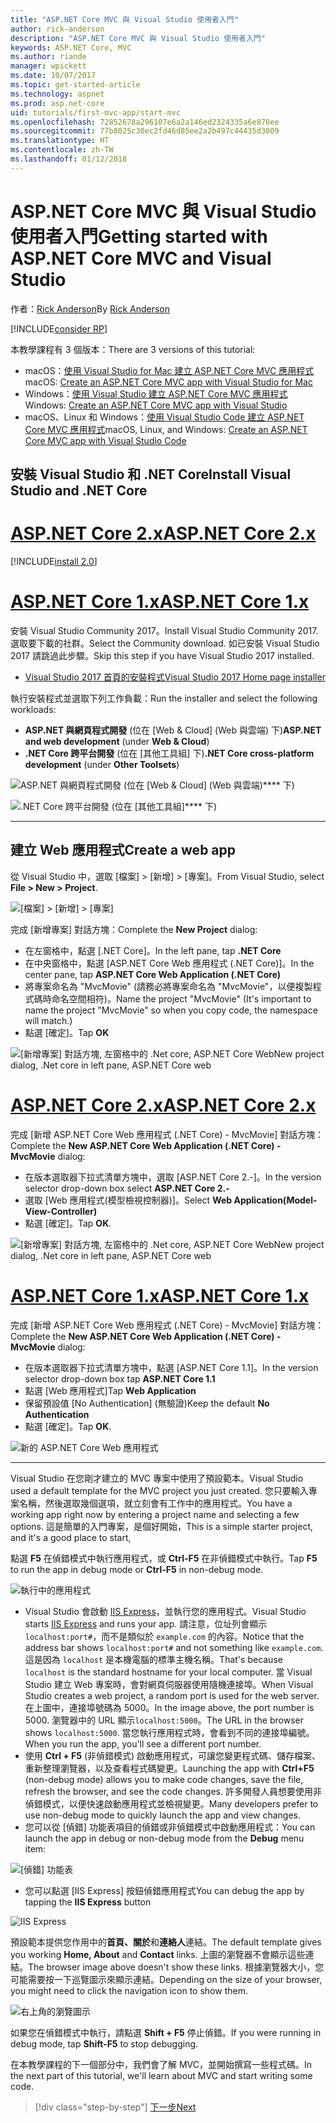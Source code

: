 ```yaml
---
title: "ASP.NET Core MVC 與 Visual Studio 使用者入門"
author: rick-anderson
description: "ASP.NET Core MVC 與 Visual Studio 使用者入門"
keywords: ASP.NET Core, MVC
ms.author: riande
manager: wpickett
ms.date: 10/07/2017
ms.topic: get-started-article
ms.technology: aspnet
ms.prod: asp.net-core
uid: tutorials/first-mvc-app/start-mvc
ms.openlocfilehash: 72852678a296107e6a2a146ed2324335a6e870ee
ms.sourcegitcommit: 77b8025c30ec2fd46d85ee2a2b497c44435d3009
ms.translationtype: HT
ms.contentlocale: zh-TW
ms.lasthandoff: 01/12/2018
---
```

# <a name="getting-started-with-aspnet-core-mvc-and-visual-studio"></a><span data-ttu-id="26c5a-104">ASP.NET Core MVC 與 Visual Studio 使用者入門</span><span class="sxs-lookup"><span data-stu-id="26c5a-104">Getting started with ASP.NET Core MVC and Visual Studio</span></span>

<span data-ttu-id="26c5a-105">作者：[Rick Anderson](https://twitter.com/RickAndMSFT)</span><span class="sxs-lookup"><span data-stu-id="26c5a-105">By [Rick Anderson](https://twitter.com/RickAndMSFT)</span></span>

[!INCLUDE[consider RP](../../includes/razor.md)]

<span data-ttu-id="26c5a-106">本教學課程有 3 個版本：</span><span class="sxs-lookup"><span data-stu-id="26c5a-106">There are 3 versions of this tutorial:</span></span>

* <span data-ttu-id="26c5a-107">macOS：[使用 Visual Studio for Mac 建立 ASP.NET Core MVC 應用程式](xref:tutorials/first-mvc-app-mac/start-mvc)</span><span class="sxs-lookup"><span data-stu-id="26c5a-107">macOS: [Create an ASP.NET Core MVC app with Visual Studio for Mac](xref:tutorials/first-mvc-app-mac/start-mvc)</span></span>
* <span data-ttu-id="26c5a-108">Windows：[使用 Visual Studio 建立 ASP.NET Core MVC 應用程式](xref:tutorials/first-mvc-app/start-mvc)</span><span class="sxs-lookup"><span data-stu-id="26c5a-108">Windows: [Create an ASP.NET Core MVC app with Visual Studio](xref:tutorials/first-mvc-app/start-mvc)</span></span>
* <span data-ttu-id="26c5a-109">macOS、Linux 和 Windows：[使用 Visual Studio Code 建立 ASP.NET Core MVC 應用程式](xref:tutorials/first-mvc-app-xplat/start-mvc)</span><span class="sxs-lookup"><span data-stu-id="26c5a-109">macOS, Linux, and Windows: [Create an ASP.NET Core MVC app with Visual Studio Code](xref:tutorials/first-mvc-app-xplat/start-mvc)</span></span>

## <a name="install-visual-studio-and-net-core"></a><span data-ttu-id="26c5a-110">安裝 Visual Studio 和 .NET Core</span><span class="sxs-lookup"><span data-stu-id="26c5a-110">Install Visual Studio and .NET Core</span></span>

# <a name="aspnet-core-2xtabaspnetcore2x"></a>[<span data-ttu-id="26c5a-111">ASP.NET Core 2.x</span><span class="sxs-lookup"><span data-stu-id="26c5a-111">ASP.NET Core 2.x</span></span>](#tab/aspnetcore2x)

[!INCLUDE[install 2.0](../../includes/install2.0.md)]

# <a name="aspnet-core-1xtabaspnetcore1x"></a>[<span data-ttu-id="26c5a-112">ASP.NET Core 1.x</span><span class="sxs-lookup"><span data-stu-id="26c5a-112">ASP.NET Core 1.x</span></span>](#tab/aspnetcore1x)

<span data-ttu-id="26c5a-113">安裝 Visual Studio Community 2017。</span><span class="sxs-lookup"><span data-stu-id="26c5a-113">Install Visual Studio Community 2017.</span></span> <span data-ttu-id="26c5a-114">選取要下載的社群。</span><span class="sxs-lookup"><span data-stu-id="26c5a-114">Select the Community download.</span></span> <span data-ttu-id="26c5a-115">如已安裝 Visual Studio 2017 請跳過此步驟。</span><span class="sxs-lookup"><span data-stu-id="26c5a-115">Skip this step if you have Visual Studio 2017 installed.</span></span>

* [<span data-ttu-id="26c5a-116">Visual Studio 2017 首頁的安裝程式</span><span class="sxs-lookup"><span data-stu-id="26c5a-116">Visual Studio 2017 Home page installer</span></span>](https://www.visualstudio.com/)

<span data-ttu-id="26c5a-117">執行安裝程式並選取下列工作負載：</span><span class="sxs-lookup"><span data-stu-id="26c5a-117">Run the installer and select the following workloads:</span></span>

* <span data-ttu-id="26c5a-118">**ASP.NET 與網頁程式開發** (位在 [Web & Cloud] (Web 與雲端) 下)</span><span class="sxs-lookup"><span data-stu-id="26c5a-118">**ASP.NET and web development** (under **Web & Cloud**)</span></span>
* <span data-ttu-id="26c5a-119">**.NET Core 跨平台開發** (位在 [其他工具組] 下)</span><span class="sxs-lookup"><span data-stu-id="26c5a-119">**.NET Core cross-platform development** (under **Other Toolsets**)</span></span>

![**ASP.NET 與網頁程式開發** (位在 [Web & Cloud] (Web 與雲端)**** 下)](start-mvc/_static/web_workload.png)

![**.NET Core 跨平台開發** (位在 [其他工具組]**** 下)](start-mvc/_static/x_plat_wl.png)

---

## <a name="create-a-web-app"></a><span data-ttu-id="26c5a-122">建立 Web 應用程式</span><span class="sxs-lookup"><span data-stu-id="26c5a-122">Create a web app</span></span>

<span data-ttu-id="26c5a-123">從 Visual Studio 中，選取 [檔案] > [新增] > [專案]。</span><span class="sxs-lookup"><span data-stu-id="26c5a-123">From Visual Studio, select  **File > New > Project**.</span></span>

![[檔案] > [新增] > [專案]](start-mvc/_static/alt_new_project.png)

<span data-ttu-id="26c5a-125">完成 [新增專案] 對話方塊：</span><span class="sxs-lookup"><span data-stu-id="26c5a-125">Complete the **New Project** dialog:</span></span>

* <span data-ttu-id="26c5a-126">在左窗格中，點選 [.NET Core]。</span><span class="sxs-lookup"><span data-stu-id="26c5a-126">In the left pane, tap **.NET Core**</span></span>
* <span data-ttu-id="26c5a-127">在中央窗格中，點選 [ASP.NET Core Web 應用程式 (.NET Core)]。</span><span class="sxs-lookup"><span data-stu-id="26c5a-127">In the center pane, tap **ASP.NET Core Web Application (.NET Core)**</span></span>
* <span data-ttu-id="26c5a-128">將專案命名為 "MvcMovie" (請務必將專案命名為 "MvcMovie"，以便複製程式碼時命名空間相符)。</span><span class="sxs-lookup"><span data-stu-id="26c5a-128">Name the project "MvcMovie" (It's important to name the project "MvcMovie" so when you copy code, the namespace will match.)</span></span>
* <span data-ttu-id="26c5a-129">點選 [確定]。</span><span class="sxs-lookup"><span data-stu-id="26c5a-129">Tap **OK**</span></span>

![<span data-ttu-id="26c5a-130">[新增專案] 對話方塊, 左窗格中的 .Net core, ASP.NET Core Web</span><span class="sxs-lookup"><span data-stu-id="26c5a-130">New project dialog, .Net core in left pane, ASP.NET Core web</span></span> ](start-mvc/_static/new_project2.png)


# <a name="aspnet-core-2xtabaspnetcore2x"></a>[<span data-ttu-id="26c5a-131">ASP.NET Core 2.x</span><span class="sxs-lookup"><span data-stu-id="26c5a-131">ASP.NET Core 2.x</span></span>](#tab/aspnetcore2x)

<span data-ttu-id="26c5a-132">完成 [新增 ASP.NET Core Web 應用程式 (.NET Core) - MvcMovie] 對話方塊：</span><span class="sxs-lookup"><span data-stu-id="26c5a-132">Complete the **New ASP.NET Core Web Application (.NET Core) - MvcMovie** dialog:</span></span>

* <span data-ttu-id="26c5a-133">在版本選取器下拉式清單方塊中，選取 [ASP.NET Core 2.-]。</span><span class="sxs-lookup"><span data-stu-id="26c5a-133">In the version selector drop-down box select **ASP.NET Core 2.-**</span></span>
* <span data-ttu-id="26c5a-134">選取 [Web 應用程式(模型檢視控制器)]。</span><span class="sxs-lookup"><span data-stu-id="26c5a-134">Select **Web Application(Model-View-Controller)**</span></span>
* <span data-ttu-id="26c5a-135">點選 [確定]。</span><span class="sxs-lookup"><span data-stu-id="26c5a-135">Tap **OK**.</span></span>

![<span data-ttu-id="26c5a-136">[新增專案] 對話方塊, 左窗格中的 .Net core, ASP.NET Core Web</span><span class="sxs-lookup"><span data-stu-id="26c5a-136">New project dialog, .Net core in left pane, ASP.NET Core web</span></span> ](start-mvc/_static/new_project22.png)

# <a name="aspnet-core-1xtabaspnetcore1x"></a>[<span data-ttu-id="26c5a-137">ASP.NET Core 1.x</span><span class="sxs-lookup"><span data-stu-id="26c5a-137">ASP.NET Core 1.x</span></span>](#tab/aspnetcore1x)

<span data-ttu-id="26c5a-138">完成 [新增 ASP.NET Core Web 應用程式 (.NET Core) - MvcMovie] 對話方塊：</span><span class="sxs-lookup"><span data-stu-id="26c5a-138">Complete the **New ASP.NET Core Web Application (.NET Core) - MvcMovie** dialog:</span></span>

* <span data-ttu-id="26c5a-139">在版本選取器下拉式清單方塊中，點選 [ASP.NET Core 1.1]。</span><span class="sxs-lookup"><span data-stu-id="26c5a-139">In the version selector drop-down box tap **ASP.NET Core 1.1**</span></span>
* <span data-ttu-id="26c5a-140">點選 [Web 應用程式]</span><span class="sxs-lookup"><span data-stu-id="26c5a-140">Tap **Web Application**</span></span>
* <span data-ttu-id="26c5a-141">保留預設值 [No Authentication] (無驗證)</span><span class="sxs-lookup"><span data-stu-id="26c5a-141">Keep the default **No Authentication**</span></span>
* <span data-ttu-id="26c5a-142">點選 [確定]。</span><span class="sxs-lookup"><span data-stu-id="26c5a-142">Tap **OK**.</span></span>

![新的 ASP.NET Core Web 應用程式](start-mvc/_static/p3.png)

---

<span data-ttu-id="26c5a-144">Visual Studio 在您剛才建立的 MVC 專案中使用了預設範本。</span><span class="sxs-lookup"><span data-stu-id="26c5a-144">Visual Studio used a default template for the MVC project you just created.</span></span> <span data-ttu-id="26c5a-145">您只要輸入專案名稱，然後選取幾個選項，就立刻會有工作中的應用程式。</span><span class="sxs-lookup"><span data-stu-id="26c5a-145">You have a working app right now by entering a project name and selecting a few options.</span></span> <span data-ttu-id="26c5a-146">這是簡單的入門專案，是個好開始，</span><span class="sxs-lookup"><span data-stu-id="26c5a-146">This is a simple starter project, and it's a good place to start,</span></span>

<span data-ttu-id="26c5a-147">點選 **F5** 在偵錯模式中執行應用程式，或 **Ctrl-F5** 在非偵錯模式中執行。</span><span class="sxs-lookup"><span data-stu-id="26c5a-147">Tap **F5** to run the app in debug mode or **Ctrl-F5** in non-debug mode.</span></span>
<!-- These images are also used by uid: tutorials/first-mvc-app-xplat/start-mvc -->
![執行中的應用程式](start-mvc/_static/1.png)

* <span data-ttu-id="26c5a-149">Visual Studio 會啟動 [IIS Express](https://docs.microsoft.com/iis/extensions/introduction-to-iis-express/iis-express-overview)，並執行您的應用程式。</span><span class="sxs-lookup"><span data-stu-id="26c5a-149">Visual Studio starts [IIS Express](https://docs.microsoft.com/iis/extensions/introduction-to-iis-express/iis-express-overview) and runs your app.</span></span> <span data-ttu-id="26c5a-150">請注意，位址列會顯示 `localhost:port#`，而不是類似於 `example.com` 的內容。</span><span class="sxs-lookup"><span data-stu-id="26c5a-150">Notice that the address bar shows `localhost:port#` and not something like `example.com`.</span></span> <span data-ttu-id="26c5a-151">這是因為 `localhost` 是本機電腦的標準主機名稱。</span><span class="sxs-lookup"><span data-stu-id="26c5a-151">That's because `localhost` is the standard hostname for your local computer.</span></span> <span data-ttu-id="26c5a-152">當 Visual Studio 建立 Web 專案時，會對網頁伺服器使用隨機連接埠。</span><span class="sxs-lookup"><span data-stu-id="26c5a-152">When Visual Studio creates a web project, a random port is used for the web server.</span></span> <span data-ttu-id="26c5a-153">在上圖中，連接埠號碼為 5000。</span><span class="sxs-lookup"><span data-stu-id="26c5a-153">In the image above, the port number is 5000.</span></span> <span data-ttu-id="26c5a-154">瀏覽器中的 URL 顯示`localhost:5000`。</span><span class="sxs-lookup"><span data-stu-id="26c5a-154">The URL in the browser shows `localhost:5000`.</span></span> <span data-ttu-id="26c5a-155">當您執行應用程式時，會看到不同的連接埠編號。</span><span class="sxs-lookup"><span data-stu-id="26c5a-155">When you run the app, you'll see a different port number.</span></span>
* <span data-ttu-id="26c5a-156">使用 **Ctrl + F5** (非偵錯模式) 啟動應用程式，可讓您變更程式碼、儲存檔案、重新整理瀏覽器，以及查看程式碼變更。</span><span class="sxs-lookup"><span data-stu-id="26c5a-156">Launching the app with **Ctrl+F5** (non-debug mode) allows you to make code changes, save the file, refresh the browser, and see the code changes.</span></span> <span data-ttu-id="26c5a-157">許多開發人員想要使用非偵錯模式，以便快速啟動應用程式並檢視變更。</span><span class="sxs-lookup"><span data-stu-id="26c5a-157">Many developers prefer to use non-debug mode to quickly launch the app and view changes.</span></span>
* <span data-ttu-id="26c5a-158">您可以從 [偵錯] 功能表項目的偵錯或非偵錯模式中啟動應用程式：</span><span class="sxs-lookup"><span data-stu-id="26c5a-158">You can launch the app in debug or non-debug mode from the **Debug** menu item:</span></span>

![[偵錯] 功能表](start-mvc/_static/debug_menu.png)

* <span data-ttu-id="26c5a-160">您可以點選 [IIS Express] 按鈕偵錯應用程式</span><span class="sxs-lookup"><span data-stu-id="26c5a-160">You can debug the app by tapping the **IIS Express** button</span></span>

![IIS Express](start-mvc/_static/iis_express.png)

<span data-ttu-id="26c5a-162">預設範本提供您作用中的**首頁、關於**和**連絡人**連結。</span><span class="sxs-lookup"><span data-stu-id="26c5a-162">The default template gives you working **Home, About** and **Contact** links.</span></span> <span data-ttu-id="26c5a-163">上圖的瀏覽器不會顯示這些連結。</span><span class="sxs-lookup"><span data-stu-id="26c5a-163">The browser image above doesn't show these links.</span></span> <span data-ttu-id="26c5a-164">根據瀏覽器大小，您可能需要按一下巡覽圖示來顯示連結。</span><span class="sxs-lookup"><span data-stu-id="26c5a-164">Depending on the size of your browser, you might need to click the navigation icon to show them.</span></span>

![右上角的瀏覽圖示](start-mvc/_static/2.png)

<span data-ttu-id="26c5a-166">如果您在偵錯模式中執行，請點選 **Shift + F5** 停止偵錯。</span><span class="sxs-lookup"><span data-stu-id="26c5a-166">If you were running in debug mode, tap **Shift-F5** to stop debugging.</span></span>

<span data-ttu-id="26c5a-167">在本教學課程的下一個部分中，我們會了解 MVC，並開始撰寫一些程式碼。</span><span class="sxs-lookup"><span data-stu-id="26c5a-167">In the next part of this tutorial, we'll learn about MVC and start writing some code.</span></span>

>[!div class="step-by-step"]
[<span data-ttu-id="26c5a-168">下一步</span><span class="sxs-lookup"><span data-stu-id="26c5a-168">Next</span></span>](adding-controller.md)  
